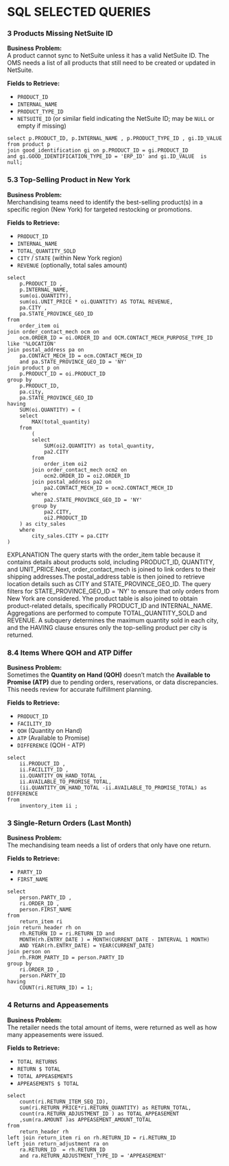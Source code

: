 # SQL SELECTED QUERIES

### 3 Products Missing NetSuite ID

**Business Problem:**  
A product cannot sync to NetSuite unless it has a valid NetSuite ID. The OMS needs a list of all products that still need to be created or updated in NetSuite.

**Fields to Retrieve:**  
- `PRODUCT_ID`  
- `INTERNAL_NAME`  
- `PRODUCT_TYPE_ID`  
- `NETSUITE_ID` (or similar field indicating the NetSuite ID; may be `NULL` or empty if missing)

```
select p.PRODUCT_ID, p.INTERNAL_NAME , p.PRODUCT_TYPE_ID , gi.ID_VALUE  from product p
join good_identification gi on p.PRODUCT_ID = gi.PRODUCT_ID 
and gi.GOOD_IDENTIFICATION_TYPE_ID = 'ERP_ID' and gi.ID_VALUE  is null;
```

### 5.3 Top-Selling Product in New York

**Business Problem:**  
Merchandising teams need to identify the best-selling product(s) in a specific region (New York) for targeted restocking or promotions.

**Fields to Retrieve:**  
- `PRODUCT_ID`  
- `INTERNAL_NAME`
- `TOTAL_QUANTITY_SOLD`  
- `CITY` / `STATE` (within New York region) 
- `REVENUE` (optionally, total sales amount)

```
select
	p.PRODUCT_ID ,
	p.INTERNAL_NAME,
	sum(oi.QUANTITY),
	sum(oi.UNIT_PRICE * oi.QUANTITY) AS TOTAL REVENUE,
	pa.CITY ,
	pa.STATE_PROVINCE_GEO_ID
from
	order_item oi
join order_contact_mech ocm on
	ocm.ORDER_ID = oi.ORDER_ID and OCM.CONTACT_MECH_PURPOSE_TYPE_ID like '%LOCATION'
join postal_address pa on
	pa.CONTACT_MECH_ID = ocm.CONTACT_MECH_ID
	and pa.STATE_PROVINCE_GEO_ID = 'NY'
join product p on
	p.PRODUCT_ID = oi.PRODUCT_ID
group by
	p.PRODUCT_ID,
	pa.city,
	pa.STATE_PROVINCE_GEO_ID
having
	SUM(oi.QUANTITY) = (
	select
		MAX(total_quantity)
	from
		(
		select
			SUM(oi2.QUANTITY) as total_quantity,
			pa2.CITY
		from
			order_item oi2
		join order_contact_mech ocm2 on
			ocm2.ORDER_ID = oi2.ORDER_ID
		join postal_address pa2 on
			pa2.CONTACT_MECH_ID = ocm2.CONTACT_MECH_ID
		where
			pa2.STATE_PROVINCE_GEO_ID = 'NY'
		group by
			pa2.CITY,
			oi2.PRODUCT_ID
    ) as city_sales
	where
		city_sales.CITY = pa.CITY
)
```

EXPLANATION
The query starts with the order_item table because it contains details about products sold, including PRODUCT_ID, QUANTITY, and UNIT_PRICE.Next, 
order_contact_mech is joined to link orders to their shipping addresses.The postal_address table is then joined to retrieve location details such 
as CITY and STATE_PROVINCE_GEO_ID. The query filters for STATE_PROVINCE_GEO_ID = 'NY' to ensure that only orders from New York are considered. 
Yhe product table is also joined to obtain product-related details, specifically PRODUCT_ID and INTERNAL_NAME. Aggregations are performed to compute TOTAL_QUANTITY_SOLD and REVENUE. A subquery determines the maximum quantity sold in each city, and the HAVING clause ensures only the 
top-selling product per city is returned.


### 8.4 Items Where QOH and ATP Differ

**Business Problem:**  
Sometimes the **Quantity on Hand (QOH)** doesn’t match the **Available to Promise (ATP)** due to pending orders, reservations, or data discrepancies. This needs review for accurate fulfillment planning.

**Fields to Retrieve:**  
- `PRODUCT_ID`
- `FACILITY_ID`
- `QOH` (Quantity on Hand)  
- `ATP` (Available to Promise)  
- `DIFFERENCE` (QOH - ATP)

```
select
	ii.PRODUCT_ID ,
	ii.FACILITY_ID ,
	ii.QUANTITY_ON_HAND_TOTAL ,
	ii.AVAILABLE_TO_PROMISE_TOTAL,
	(ii.QUANTITY_ON_HAND_TOTAL -ii.AVAILABLE_TO_PROMISE_TOTAL) as DIFFERENCE
from
	inventory_item ii ;
```



### 3 Single-Return Orders (Last Month)

**Business Problem:**  
The mechandising team needs a list of orders that only have one return.

**Fields to Retrieve:**  
- `PARTY_ID`  
- `FIRST_NAME`


```
select
	person.PARTY_ID ,
	ri.ORDER_ID ,
	person.FIRST_NAME
from
	return_item ri
join return_header rh on
	rh.RETURN_ID = ri.RETURN_ID and 
    MONTH(rh.ENTRY_DATE ) = MONTH(CURRENT_DATE - INTERVAL 1 MONTH)
    AND YEAR(rh.ENTRY_DATE) = YEAR(CURRENT_DATE)
join person on
	rh.FROM_PARTY_ID = person.PARTY_ID
group by
	ri.ORDER_ID ,
	person.PARTY_ID
having
	COUNT(ri.RETURN_ID) = 1;
```
### 4 Returns and Appeasements 

**Business Problem:**  
The retailer needs the total amount of items, were returned as well as how many appeasements were issued.

**Fields to Retrieve:**  
- `TOTAL RETURNS`
- `RETURN $ TOTAL`
- `TOTAL APPEASEMENTS`
- `APPEASEMENTS $ TOTAL`

```
select
	count(ri.RETURN_ITEM_SEQ_ID),
	sum(ri.RETURN_PRICE*ri.RETURN_QUANTITY) as RETURN_TOTAL,
	count(ra.RETURN_ADJUSTMENT_ID ) as TOTAL_APPEASEMENT
	,sum(ra.AMOUNT )as APPEASEMENT_AMOUNT_TOTAL
from
	return_header rh
left join return_item ri on rh.RETURN_ID = ri.RETURN_ID   
left join return_adjustment ra on
	ra.RETURN_ID  = rh.RETURN_ID
	and ra.RETURN_ADJUSTMENT_TYPE_ID = 'APPEASEMENT' 
```

